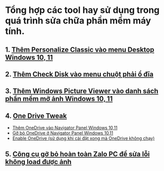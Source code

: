 # Tổng hợp các tool hay sử dụng trong quá trình sửa chữa phần mềm máy tính.
## 1. [Thêm Personalize Classic vào menu Desktop Windows 10, 11](https://github.com/upastork/registry_trick/blob/main/Personalize%20Classic%20Menu%20For%20Windows%2010%2C%2011.reg)
## 2. [Thêm Check Disk vào menu chuột phải ổ đĩa](https://github.com/upastork/registry_trick/blob/main/CheckDIskError.ContextMenu.reg)
## 3. [Thêm Windows Picture Viewer vào danh sách phần mềm mở ảnh Windows 10, 11](https://github.com/upastork/registry_trick/blob/main/Restore_Windows_Photo_Viewer.reg)
## 4. [One Drive Tweak](https://github.com/upastork/registry_trick/tree/main/OneDriveTweak)
- [Thêm OneDrive vào Navigator Panel Windows 10,11](https://github.com/upastork/registry_trick/blob/main/OneDriveTweak/Add_OneDrive_Navigator_Panel_Windows10%2C11.reg)
- [Gỡ bỏ OneDrive ở Navigator Panel Windows 10,11](https://github.com/upastork/registry_trick/blob/main/OneDriveTweak/Remove_OneDrive_from_Navigation_Pane.reg)
- [Enable OneDrive (sử dụng khi cài đặt xong mà OneDrive không chạy)](https://github.com/upastork/registry_trick/blob/main/OneDriveTweak/OneDrive_EnableFileSyncNGSC.reg)
## 5. [Công cụ gỡ bỏ hoàn toàn Zalo PC để sửa lỗi không load được ảnh](https://github.com/upastork/registry_trick/blob/main/Zalo_Uninstall.bat)
